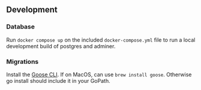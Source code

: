 ## Development

### Database

Run `docker compose up` on the included `docker-compose.yml` file to run a local
development build of postgres and adminer.

### Migrations

Install the [Goose CLI](https://github.com/pressly/goose).
If on MacOS, can use `brew install goose`.
Otherwise go install should include it in your GoPath.
